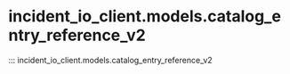 # incident_io_client.models.catalog_entry_reference_v2

::: incident_io_client.models.catalog_entry_reference_v2